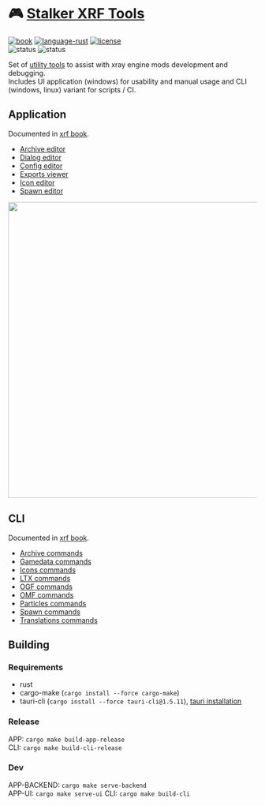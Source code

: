 # 🎮 [Stalker XRF Tools](README.md)

[![book](https://img.shields.io/badge/docs-book-blue.svg?style=flat)](https://xray-forge.github.io/stalker-xrf-book)
[![language-rust](https://img.shields.io/badge/language-rust-orange.svg?style=flat)](https://github.com/xray-forge/stalker-xrf-tools/search?l=rust)
[![license](https://img.shields.io/badge/license-MIT-blue.svg?style=flat)](https://github.com/Neloreck/dreamstate/blob/master/LICENSE)
<br/>
![status](https://github.com/xray-forge/stalker-xrf-tools/actions/workflows/build_and_test_windows.yml/badge.svg)
![status](https://github.com/xray-forge/stalker-xrf-tools/actions/workflows/build_and_test_ubuntu.yml/badge.svg)

Set of [utility tools](https://xray-forge.github.io/stalker-xrf-book/tools/tools.html) to assist with xray engine mods
development and debugging. <br/>
Includes UI application (windows) for usability and manual usage and CLI (windows, linux) variant for scripts / CI.

## Application

Documented in [xrf book](https://xray-forge.github.io/stalker-xrf-book/tools/app/app.html).

- [Archive editor](https://xray-forge.github.io/stalker-xrf-book/tools/app/archive_editor.md)
- [Dialog editor](https://xray-forge.github.io/stalker-xrf-book/tools/app/dialog_editor.md)
- [Config editor](https://xray-forge.github.io/stalker-xrf-book/tools/app/config_editor.md)
- [Exports viewer](https://xray-forge.github.io/stalker-xrf-book/tools/app/exports_viewer.md)
- [Icon editor](https://xray-forge.github.io/stalker-xrf-book/tools/app/icon_editor.md)
- [Spawn editor](https://xray-forge.github.io/stalker-xrf-book/tools/app/spawn_editor.md)

<img width="600px" src="https://xray-forge.github.io/stalker-xrf-book/tools/app/images/main_window.png">

## CLI

Documented in [xrf book](https://xray-forge.github.io/stalker-xrf-book/tools/cli/cli.html).

- [Archive commands](https://xray-forge.github.io/stalker-xrf-book/tools/cli/archive.html)
- [Gamedata commands](https://xray-forge.github.io/stalker-xrf-book/tools/cli/gamedata.html)
- [Icons commands](https://xray-forge.github.io/stalker-xrf-book/tools/cli/icons.html)
- [LTX commands](https://xray-forge.github.io/stalker-xrf-book/tools/cli/ltx.html)
- [OGF commands](https://xray-forge.github.io/stalker-xrf-book/tools/cli/ogf.html)
- [OMF commands](https://xray-forge.github.io/stalker-xrf-book/tools/cli/omf.html)
- [Particles commands](https://xray-forge.github.io/stalker-xrf-book/tools/cli/particles.html)
- [Spawn commands](https://xray-forge.github.io/stalker-xrf-book/tools/cli/spawn.html)
- [Translations commands](https://xray-forge.github.io/stalker-xrf-book/tools/cli/translations.html)

## Building

### Requirements

- rust
- cargo-make (`cargo install --force cargo-make`)
- tauri-cli (`cargo install --force tauri-cli@1.5.11`),
  [tauri installation](https://tauri.app/v1/guides/getting-started/prerequisites)

### Release

APP: `cargo make build-app-release`\
CLI: `cargo make build-cli-release`

### Dev

APP-BACKEND: `cargo make serve-backend`\
APP-UI: `cargo make serve-ui`
CLI: `cargo make build-cli`
